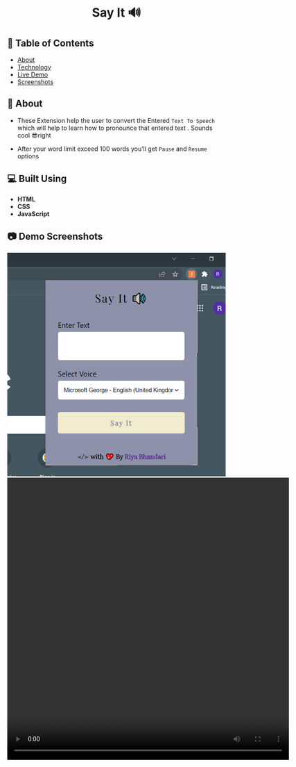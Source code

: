<h1 align="center">Say It 🔊</h1>

## 📝 Table of Contents

- [About](#about)
- [Technology](#tech)
- [Live Demo](#demo)
- [Screenshots](#Screenshots)

## 📙 About <a name = "about"></a>

- These Extension help the user to convert the Entered `Text To Speech` which will help to learn how to pronounce that entered text . Sounds cool 😎right

- After your word limit exceed 100 words you'll get `Pause` and `Resume` options


## 💻 Built Using <a name = "tech"></a>

- **HTML**
- **CSS**
- **JavaScript**

## 📷 Demo Screenshots <a name = "Screenshots"></a>

<div align="center">
   <img src="Screenshots/SayItSS.png"></a>
   <video src="Screenshots/SayIt.mkv" width=650 height=650 autoplay ></a>
   <hr>
</div>

